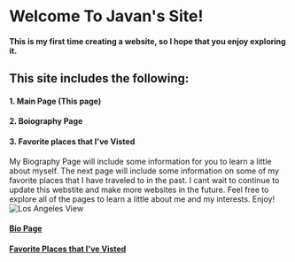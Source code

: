 # Welcome To Javan's Site! 
#### This is my first time creating a website, so I hope that you enjoy exploring it.
## This site includes the following: ## 
####       1. Main Page (This page) 
####       2. Boiography Page
####       3. Favorite places that I've Visted  
My Biography Page will include some information for you to learn a little about myself. The next page will include some information on some of my favorite places that I have traveled to in the past. I cant wait to continue to update this webstite and make more websites in the future. Feel free to explore all of the pages to learn a little about me and my interests. Enjoy!
![Los Angeles View](https://djdo2py1q6zlg.cloudfront.net/magazine/wp-content/uploads/2018/10/LAX_336_hero1.jpg "A Beautiful LA View") 

#### [Bio Page](bio.md) 

#### [Favorite Places that I've Visted](topic.md) 
